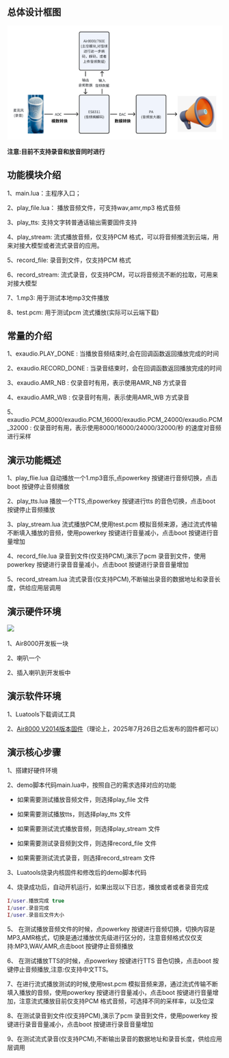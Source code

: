 ## 总体设计框图

![输入图片说明](../../../../audio%E9%9F%B3%E9%A2%91%E6%8B%93%E6%89%91.png)


**注意:目前不支持录音和放音同时进行**

## 功能模块介绍

1、main.lua：主程序入口；

2、play_file.lua： 播放音频文件，可支持wav,amr,mp3 格式音频

3、play_tts: 支持文字转普通话输出需要固件支持

4、play_stream: 流式播放音频，仅支持PCM 格式，可以将音频推流到云端，用来对接大模型或者流式录音的应用。

5、record_file: 录音到文件，仅支持PCM 格式

6、record_stream:  流式录音，仅支持PCM，可以将音频流不断的拉取，可用来对接大模型

7、1.mp3: 用于测试本地mp3文件播放

8、test.pcm: 用于测试pcm 流式播放(实际可以云端下载)





## 常量的介绍

1、exaudio.PLAY_DONE : 当播放音频结束时,会在回调函数返回播放完成的时间

2、exaudio.RECORD_DONE : 当录音结束时，会在回调函数返回播放完成的时间

3、exaudio.AMR_NB : 仅录音时有用，表示使用AMR_NB 方式录音

4、exaudio.AMR_WB : 仅录音时有用，表示使用AMR_WB 方式录音

5、exaudio.PCM_8000/exaudio.PCM_16000/exaudio.PCM_24000/exaudio.PCM_32000 :  仅录音时有用，表示使用8000/16000/24000/32000/秒 的速度对音频进行采样


## 演示功能概述

1、play_flie.lua 自动播放一个1.mp3音乐,点powerkey 按键进行音频切换，点击boot 按键停止音频播放

2、play_tts.lua 播放一个TTS,点powerkey 按键进行tts 的音色切换，点击boot 按键停止音频播放

3、play_stream.lua 流式播放PCM,使用test.pcm 模拟音频来源，通过流式传输不断填入播放的音频，使用powerkey 按键进行音量减小，点击boot 按键进行音量增加

4、record_file.lua 录音到文件(仅支持PCM),演示了pcm 录音到文件，使用powerkey 按键进行录音音量减小，点击boot 按键进行录音音量增加

5、record_stream.lua 流式录音(仅支持PCM),不断输出录音的数据地址和录音长度，供给应用层调用


## 演示硬件环境

![](https://docs.openluat.com/air8000/luatos/app/image/netdrv_multi.jpg)

1、Air8000开发板一块

2、喇叭一个

2、插入喇叭到开发板中


## 演示软件环境

1、Luatools下载调试工具

2、[Air8000 V2014版本固件](https://docs.openluat.com/air8000/luatos/firmware/)（理论上，2025年7月26日之后发布的固件都可以）


## 演示核心步骤

1、搭建好硬件环境

2、demo脚本代码main.lua中，按照自己的需求选择对应的功能

- 如果需要测试播放音频文件，则选择play_file 文件

- 如果需要测试播放tts，则选择play_tts 文件

- 如果需要测试流式播放音频，则选择play_stream 文件

- 如果需要测试录音频到文件，则选择record_file 文件

- 如果需要测试流式录音，则选择record_stream 文件


3、Luatools烧录内核固件和修改后的demo脚本代码

4、烧录成功后，自动开机运行，如果出现以下日志，播放或者或者录音完成

``` lua
I/user.播放完成 true
I/user.录音完成 
I/user.录音后文件大小 
```

5、 在测试播放音频文件的时候，点powerkey 按键进行音频切换，切换内容是MP3,AMR格式，切换是通过播放优先级进行区分的，注意音频格式仅仅支持:MP3,WAV,AMR,点击boot 按键停止音频播放

6、 在测试播放TTS的时候，点powerkey 按键进行TTS 音色切换，点击boot 按键停止音频播放,注意:仅支持中文TTS。


7、在进行流式播放测试的时候,使用test.pcm 模拟音频来源，通过流式传输不断填入播放的音频，使用powerkey 按键进行音量减小，点击boot 按键进行音量增加，注意流式播放目前仅支持PCM 格式音频，可选择不同的采样率，以及位深

8、在测试录音到文件(仅支持PCM),演示了pcm 录音到文件，使用powerkey 按键进行录音音量减小，点击boot 按键进行录音音量增加

9、在测试流式录音(仅支持PCM),不断输出录音的数据地址和录音长度，供给应用层调用



